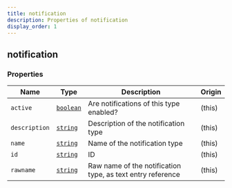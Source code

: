 ```yaml
---
title: notification
description: Properties of notification
display_order: 1
---
```


## notification

### Properties

| Name | Type | Description | Origin |
|------|------|-------------|--------|
| `active` | [`boolean`](./boolean.md) | Are notifications of this type enabled? | (this) |
| `description` | [`string`](./string.md) | Description of the notification type | (this) |
| `name` | [`string`](./string.md) | Name of the notification type | (this) |
| `id` | [`string`](./string.md) | ID | (this) |
| `rawname` | [`string`](./string.md) | Raw name of the notification type, as text entry reference | (this) |

